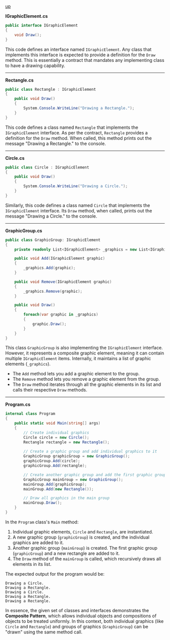 [up](../README.md)

**IGraphicElement.cs**
```csharp
public interface IGraphicElement
{
    void Draw();
}
```

This code defines an interface named `IGraphicElement`. Any class that implements this interface is expected to provide a definition for the `Draw` method. This is essentially a contract that mandates any implementing class to have a drawing capability.

---

**Rectangle.cs**
```csharp
public class Rectangle : IGraphicElement
{
    public void Draw()
    {
        System.Console.WriteLine("Drawing a Rectangle.");
    }
}
```

This code defines a class named `Rectangle` that implements the `IGraphicElement` interface. As per the contract, `Rectangle` provides a definition for the `Draw` method. When called, this method prints out the message "Drawing a Rectangle." to the console.

---

**Circle.cs**
```csharp
public class Circle : IGraphicElement
{
    public void Draw()
    {
        System.Console.WriteLine("Drawing a Circle.");
    }
}
```

Similarly, this code defines a class named `Circle` that implements the `IGraphicElement` interface. Its `Draw` method, when called, prints out the message "Drawing a Circle." to the console.

---

**GraphicGroup.cs**
```csharp
public class GraphicGroup: IGraphicElement
{
    private readonly List<IGraphicElement> _graphics = new List<IGraphicElement>();

    public void Add(IGraphicElement graphic)
    {
        _graphics.Add(graphic);
    }

    public void Remove(IGraphicElement graphic)
    {
        _graphics.Remove(graphic);
    }

    public void Draw()
    {
        foreach(var graphic in _graphics)
        {
            graphic.Draw();
        }
    }
}
```

This class `GraphicGroup` is also implementing the `IGraphicElement` interface. However, it represents a composite graphic element, meaning it can contain multiple `IGraphicElement` items. Internally, it maintains a list of graphic elements (`_graphics`).

- The `Add` method lets you add a graphic element to the group.
- The `Remove` method lets you remove a graphic element from the group.
- The `Draw` method iterates through all the graphic elements in its list and calls their respective `Draw` methods.

---

**Program.cs**
```csharp
internal class Program
{
    public static void Main(string[] args)
    {
        // Create individual graphics
        Circle circle = new Circle();
        Rectangle rectangle = new Rectangle();
            
        // Create a graphic group and add individual graphics to it
        GraphicGroup graphicGroup = new GraphicGroup();
        graphicGroup.Add(circle);
        graphicGroup.Add(rectangle);

        // Create another graphic group and add the first graphic group to it
        GraphicGroup mainGroup = new GraphicGroup();
        mainGroup.Add(graphicGroup);
        mainGroup.Add(new Rectangle());

        // Draw all graphics in the main group
        mainGroup.Draw();
    }
}
```

In the `Program` class's `Main` method:

1. Individual graphic elements, `Circle` and `Rectangle`, are instantiated.
2. A new graphic group (`graphicGroup`) is created, and the individual graphics are added to it.
3. Another graphic group (`mainGroup`) is created. The first graphic group (`graphicGroup`) and a new rectangle are added to it.
4. The `Draw` method of the `mainGroup` is called, which recursively draws all elements in its list.

The expected output for the program would be:
```
Drawing a Circle.
Drawing a Rectangle.
Drawing a Circle.
Drawing a Rectangle.
Drawing a Rectangle.
```

In essence, the given set of classes and interfaces demonstrates the **Composite Pattern**, which allows individual objects and compositions of objects to be treated uniformly. In this context, both individual graphics (like `Circle` and `Rectangle`) and groups of graphics (`GraphicGroup`) can be "drawn" using the same method call.
